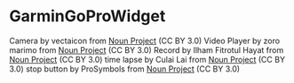 # GarminGoProWidget

Camera by vectaicon from <a href="https://thenounproject.com/browse/icons/term/camera/" target="_blank" title="Camera Icons">Noun Project</a> (CC BY 3.0)
Video Player by zoro marimo from <a href="https://thenounproject.com/browse/icons/term/video-player/" target="_blank" title="Video Player Icons">Noun Project</a> (CC BY 3.0)
Record by Ilham Fitrotul Hayat from <a href="https://thenounproject.com/browse/icons/term/record/" target="_blank" title="Record Icons">Noun Project</a> (CC BY 3.0)
time lapse by Culai Lai from <a href="https://thenounproject.com/browse/icons/term/time-lapse/" target="_blank" title="time lapse Icons">Noun Project</a> (CC BY 3.0)
stop button by ProSymbols from <a href="https://thenounproject.com/browse/icons/term/stop-button/" target="_blank" title="stop button Icons">Noun Project</a> (CC BY 3.0)